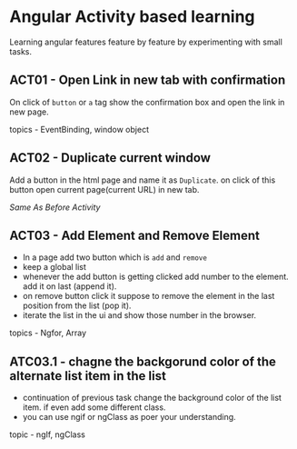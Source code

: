 # Angular Activity based learning
Learning angular features feature by feature by experimenting with small tasks.

## ACT01 - Open Link in new tab with confirmation
On click of `button` or `a` tag show the confirmation box and open the link in new page.

topics - EventBinding, window object

## ACT02 - Duplicate current window
Add a button in the html page and name it as `Duplicate`. on click of this button open current page(current URL) in new tab.

*Same As Before Activity*

## ACT03 - Add Element and Remove Element
 - In a page add two button which is `add` and `remove`
 - keep a global list
 - whenever the add button is getting clicked add number to the element. add it on last (append it).
 - on remove button click it suppose to remove the element in the last position from the list (pop it).
 - iterate the list in the ui and show those number in the browser.
 
 topics - Ngfor, Array
 
 ## ATC03.1 - chagne the backgorund color of the alternate list item in the list
 - continuation of previous task change the background color of the list item. if even add some different class.
 - you can use ngif or ngClass as poer your understanding.
 
topic - ngIf, ngClass

